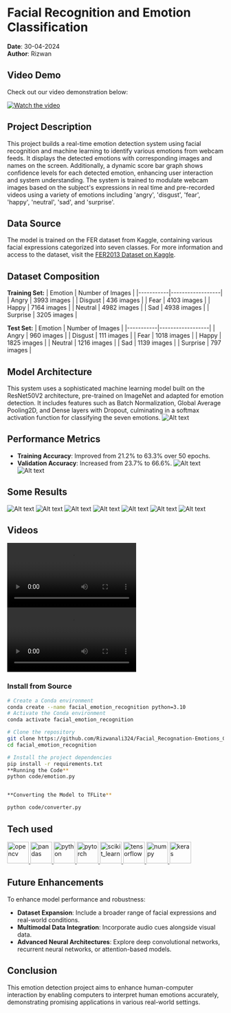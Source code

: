 # Facial Recognition and Emotion Classification

**Date**: 30-04-2024  
**Author**: Rizwan
## Video Demo
Check out our video demonstration below:

[![Watch the video](https://img.youtube.com/vi/DWdOpYOmmo0/0.jpg)](https://youtu.be/DWdOpYOmmo0)

## Project Description
This project builds a real-time emotion detection system using facial recognition and machine learning to identify various emotions from webcam feeds. It displays the detected emotions with corresponding images and names on the screen. Additionally, a dynamic score bar graph shows confidence levels for each detected emotion, enhancing user interaction and system understanding. The system is trained to modulate webcam images based on the subject's expressions in real time and pre-recorded videos using a variety of emotions including 'angry', 'disgust', 'fear', 'happy', 'neutral', 'sad', and 'surprise'.

## Data Source
The model is trained on the FER dataset from Kaggle, containing various facial expressions categorized into seven classes. For more information and access to the dataset, visit the [FER2013 Dataset on Kaggle](https://www.kaggle.com/datasets/msambare/fer2013).

## Dataset Composition
**Training Set:**
| Emotion   | Number of Images |
|-----------|------------------|
| Angry     | 3993 images      |
| Disgust   | 436 images       |
| Fear      | 4103 images      |
| Happy     | 7164 images      |
| Neutral   | 4982 images      |
| Sad       | 4938 images      |
| Surprise  | 3205 images      |

**Test Set:**
| Emotion   | Number of Images |
|-----------|------------------|
| Angry     | 960 images       |
| Disgust   | 111 images       |
| Fear      | 1018 images      |
| Happy     | 1825 images      |
| Neutral   | 1216 images      |
| Sad       | 1139 images      |
| Surprise  | 797 images       |

## Model Architecture
This system uses a sophisticated machine learning model built on the ResNet50V2 architecture, pre-trained on ImageNet and adapted for emotion detection. It includes features such as Batch Normalization, Global Average Pooling2D, and Dense layers with Dropout, culminating in a softmax activation function for classifying the seven emotions.
![Alt text](web/images/model.PNG)
## Performance Metrics
- **Training Accuracy**: Improved from 21.2% to 63.3% over 50 epochs.
- **Validation Accuracy**: Increased from 23.7% to 66.6%.
![Alt text](web/images/accuracy.png)
![Alt text](web/images/losses.png)

## Some Results
![Alt text](web/images/predicted_emo/combined_angry.jpg)
![Alt text](web/images/predicted_emo/combined_fear.jpg)
![Alt text](web/images/predicted_emo/combined_neutral.jpg)
![Alt text](web/images/predicted_emo/combined_happy.jpg)
![Alt text](web/images/predicted_emo/combined_None.jpg)
![Alt text](web/images/predicted_emo/combined_surprise.jpg)
![Alt text](web/images/predicted_emo/combined_sad.jpg)

## Videos
<video src="web/images/predicted_emo/v1.mp4" controls title="Real Time"></video>
<video src="Demo%20of%20work.mp4" controls title="Real Time 2"></video>

### Install from Source

```bash
# Create a Conda environment
conda create --name facial_emotion_recognition python=3.10
# Activate the Conda environment
conda activate facial_emotion_recognition

# Clone the repository
git clone https://github.com/Rizwanali324/Facial_Recognation-Emotions_Classification.git
cd facial_emotion_recognition

# Install the project dependencies
pip install -r requirements.txt
**Running the Code**
python code/emotion.py


**Converting the Model to TFLite**

python code/converter.py
```
## Tech used
<p align="left">  
  <a href="https://opencv.org/" target="_blank" rel="noreferrer"> 
    <img src="https://www.vectorlogo.zone/logos/opencv/opencv-icon.svg" alt="opencv" width="50" height="50"/> 
  </a> 
  <a href="https://pandas.pydata.org/" target="_blank" rel="noreferrer"> 
    <img src="https://raw.githubusercontent.com/devicons/devicon/2ae2a900d2f041da66e950e4d48052658d850630/icons/pandas/pandas-original.svg" alt="pandas" width="50" height="50"/>
  </a> 
  <a href="https://www.python.org" target="_blank" rel="noreferrer"> 
    <img src="https://raw.githubusercontent.com/devicons/devicon/master/icons/python/python-original.svg" alt="python" width="50" height="50"/>
  </a> 
  <a href="https://pytorch.org/" target="_blank" rel="noreferrer"> 
    <img src="https://www.vectorlogo.zone/logos/pytorch/pytorch-icon.svg" alt="pytorch" width="50" height="50"/>
  </a>  
  <a href="https://scikit-learn.org/" target="_blank" rel="noreferrer"> 
    <img src="https://upload.wikimedia.org/wikipedia/commons/0/05/Scikit_learn_logo_small.svg" alt="scikit_learn" width="50" height="50"/>
  </a>  
  <a href="https://www.tensorflow.org" target="_blank" rel="noreferrer"> 
    <img src="https://www.vectorlogo.zone/logos/tensorflow/tensorflow-icon.svg" alt="tensorflow" width="50" height="50"/>
  </a>
  <!-- New additions with provided URLs -->
  <a href="https://numpy.org/" target="_blank" rel="noreferrer">
    <img src="https://numpy.org/images/logo.svg" alt="numpy" width="50" height="50"/>
  </a>
  <a href="https://keras.io/" target="_blank" rel="noreferrer">
    <img src="https://keras.io/img/logo.png" alt="keras" width="50" height="50"/>
  </a>
</p>

## Future Enhancements
To enhance model performance and robustness:
- **Dataset Expansion**: Include a broader range of facial expressions and real-world conditions.
- **Multimodal Data Integration**: Incorporate audio cues alongside visual data.
- **Advanced Neural Architectures**: Explore deep convolutional networks, recurrent neural networks, or attention-based models.

## Conclusion
This emotion detection project aims to enhance human-computer interaction by enabling computers to interpret human emotions accurately, demonstrating promising applications in various real-world settings.

